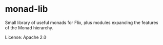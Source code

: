 # monad-lib

Small library of useful monads for Flix, plus modules expanding the features of the Monad
hierarchy.


License: Apache 2.0
